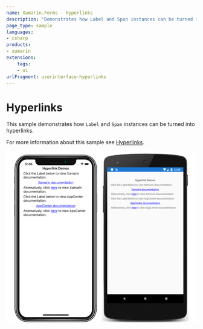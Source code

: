```yaml
---
name: Xamarin.Forms - Hyperlinks
description: "Demonstrates how Label and Span instances can be turned into hyperlinks (UI)"
page_type: sample
languages:
- csharp
products:
- xamarin
extensions:
    tags:
    - ui
urlFragment: userinterface-hyperlinks
---
```

# Hyperlinks

This sample demonstrates how `Label` and `Span` instances can be turned into hyperlinks.

For more information about this sample see [Hyperlinks](https://docs.microsoft.com/xamarin/xamarin-forms/user-interface/label#hyperlinks).

![Hyperlinks application screenshot](Screenshots/01All.png "Hyperlinks application screenshot")

